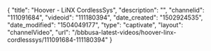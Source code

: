 {
    "title": "Hoover - LiNX CordlessSys",
    "description": "",
    "channelid": "111091684",
    "videoid": "111180394",
    "date_created": "1502924535",
    "date_modified": "1504049177",
    "type": "captivate",
    "layout": "channelVideo",
    "url": "\/bbbusa-latest-videos\/hoover-linx-cordlesssys\/111091684-111180394"
}